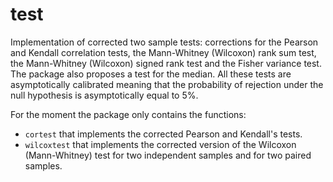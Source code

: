 # test

Implementation of corrected two sample tests: corrections for the Pearson and Kendall correlation tests, 
 the Mann-Whitney (Wilcoxon) rank sum test, the Mann-Whitney (Wilcoxon) signed rank test and the Fisher variance test.
 The package also proposes a test for the median. All these tests are asymptotically calibrated meaning that
the probability of rejection under the null hypothesis is asymptotically equal to 5%.

For the moment the package only contains the functions:

- `cortest` that implements the corrected Pearson and Kendall's tests.
- `wilcoxtest` that implements the corrected version of the Wilcoxon (Mann-Whitney) test for two independent samples and for two paired samples.
